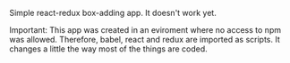 Simple react-redux box-adding app. It doesn't work yet.

Important: This app was created in an eviroment where no access to npm was allowed. Therefore, babel, react and redux are imported as scripts. It changes a little the way most of the things are coded.